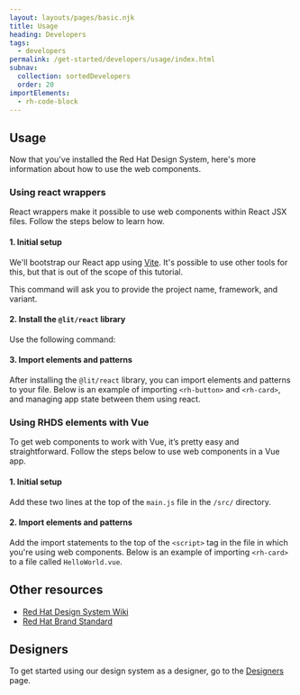 ```yaml
---
layout: layouts/pages/basic.njk
title: Usage
heading: Developers
tags:
  - developers
permalink: /get-started/developers/usage/index.html
subnav:
  collection: sortedDevelopers
  order: 20
importElements: 
  - rh-code-block
---
```


## Usage

Now that you've installed the Red Hat Design System, here's more information about how to use the web components.


### Using react wrappers

React wrappers make it possible to use web components within React JSX files. Follow the steps below to learn how.


#### 1. Initial setup

We'll bootstrap our React app using <a href="https://vitejs.dev/guide/#scaffolding-your-first-vite-project">Vite</a>. It's possible to use other tools for this, but that is out of the scope of this tutorial.

<rh-code-block>
  <script type="text/sample-javascript">
  npm create vite@latest
  </script>
</rh-code-block>

This command will ask you to provide the project name, framework, and variant.


#### 2. Install the `@lit/react` library

Use the following command:

<rh-code-block>
  <script type="text/sample-javascript">
  npm install @lit-labs/react
  </script>
</rh-code-block>


#### 3. Import elements and patterns

After installing the `@lit/react` library, you can import elements and patterns 
to your file. Below is an example of importing `<rh-button>` and `<rh-card>`, and
managing app state between them using react.

<rh-code-block>
  <script type="text/sample-javascript">
  import { useState } from 'react';

  import { Button } from '@rhds/elements/react/rh-button/rh-button.js';
  import { Badge } from '@rhds/elements/react/rh-badge/rh-badge.js';
  import { Card } from '@rhds/elements/react/rh-card/rh-card.js';

  export function App() {
    const [clicks, setClicks] = useState(0);

    return (
      <Card>
        <h2 slot="header">Click Me</h2>
        <Badge slot="header" number={clicks}></Badge>
        <Button slot="footer" onClick={() => setClicks(clicks + 1)}>
          Increment!
        </Button>
      </Card>
    )
  }
  </script>
</rh-code-block>


### Using RHDS elements with Vue

To get web components to work with Vue, it’s pretty easy and straightforward. Follow the steps below to use web components in a Vue app.


#### 1. Initial setup

Add these two lines at the top of the `main.js` file in the `/src/` directory.

<rh-code-block>
  <script type="text/sample-javascript">
  import Vue from "vue";
  import App from "./App.vue";
  </script>
</rh-code-block>


#### 2. Import elements and patterns

Add the import statements to the top of the `<script>` tag in the file in which you're using web components. Below is an example of importing `<rh-card>` to a file called `HelloWorld.vue`.

<rh-code-block>
  <script type="text/sample-javascript">
  <script type="importmap">
    import "@rhds/elements/rh-card/rh-card.js";
    export default {
  name: "HelloWorld",
  props: {
  msg: String
  }
    };
  <</script><script type="text/sample-javascript">/script>
  </script>
</rh-code-block>


## Other resources

- [Red Hat Design System Wiki](https://github.com/RedHat-UX/red-hat-design-system/wiki)
- [Red Hat Brand Standard](https://www.redhat.com/en/about/brand/standards)

<uxdot-feedback>
  <h2>Designers</h2>
  <p>To get started using our design system as a designer, go to the <a href="get-started/designers">Designers</a> page.</p>
</uxdot-feedback>

